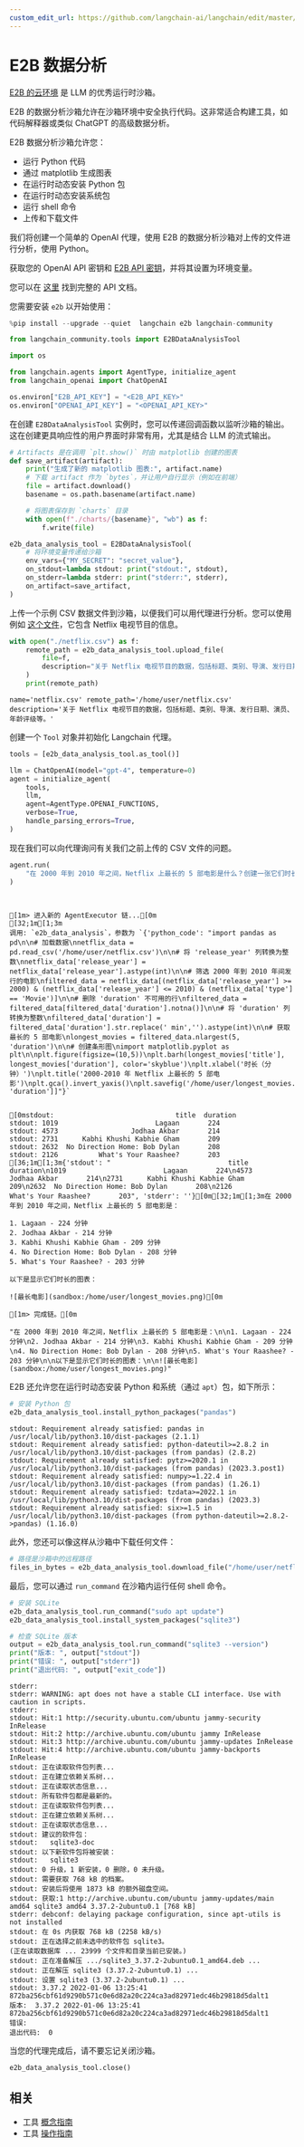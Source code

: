 ```yaml
---
custom_edit_url: https://github.com/langchain-ai/langchain/edit/master/docs/docs/integrations/tools/e2b_data_analysis.ipynb
---
```


# E2B 数据分析

[E2B 的云环境](https://e2b.dev) 是 LLM 的优秀运行时沙箱。

E2B 的数据分析沙箱允许在沙箱环境中安全执行代码。这非常适合构建工具，如代码解释器或类似 ChatGPT 的高级数据分析。

E2B 数据分析沙箱允许您：
- 运行 Python 代码
- 通过 matplotlib 生成图表
- 在运行时动态安装 Python 包
- 在运行时动态安装系统包
- 运行 shell 命令
- 上传和下载文件

我们将创建一个简单的 OpenAI 代理，使用 E2B 的数据分析沙箱对上传的文件进行分析，使用 Python。

获取您的 OpenAI API 密钥和 [E2B API 密钥](https://e2b.dev/docs/getting-started/api-key)，并将其设置为环境变量。

您可以在 [这里](https://e2b.dev/docs) 找到完整的 API 文档。

您需要安装 `e2b` 以开始使用：

```python
%pip install --upgrade --quiet  langchain e2b langchain-community
```

```python
from langchain_community.tools import E2BDataAnalysisTool
```

```python
import os

from langchain.agents import AgentType, initialize_agent
from langchain_openai import ChatOpenAI

os.environ["E2B_API_KEY"] = "<E2B_API_KEY>"
os.environ["OPENAI_API_KEY"] = "<OPENAI_API_KEY>"
```

在创建 `E2BDataAnalysisTool` 实例时，您可以传递回调函数以监听沙箱的输出。这在创建更具响应性的用户界面时非常有用，尤其是结合 LLM 的流式输出。

```python
# Artifacts 是在调用 `plt.show()` 时由 matplotlib 创建的图表
def save_artifact(artifact):
    print("生成了新的 matplotlib 图表:", artifact.name)
    # 下载 artifact 作为 `bytes`，并让用户自行显示（例如在前端）
    file = artifact.download()
    basename = os.path.basename(artifact.name)

    # 将图表保存到 `charts` 目录
    with open(f"./charts/{basename}", "wb") as f:
        f.write(file)

e2b_data_analysis_tool = E2BDataAnalysisTool(
    # 将环境变量传递给沙箱
    env_vars={"MY_SECRET": "secret_value"},
    on_stdout=lambda stdout: print("stdout:", stdout),
    on_stderr=lambda stderr: print("stderr:", stderr),
    on_artifact=save_artifact,
)
```

上传一个示例 CSV 数据文件到沙箱，以便我们可以用代理进行分析。您可以使用例如 [这个文件](https://storage.googleapis.com/e2b-examples/netflix.csv)，它包含 Netflix 电视节目的信息。

```python
with open("./netflix.csv") as f:
    remote_path = e2b_data_analysis_tool.upload_file(
        file=f,
        description="关于 Netflix 电视节目的数据，包括标题、类别、导演、发行日期、演员、年龄评级等。",
    )
    print(remote_path)
```
```output
name='netflix.csv' remote_path='/home/user/netflix.csv' description='关于 Netflix 电视节目的数据，包括标题、类别、导演、发行日期、演员、年龄评级等。'
```
创建一个 `Tool` 对象并初始化 Langchain 代理。

```python
tools = [e2b_data_analysis_tool.as_tool()]

llm = ChatOpenAI(model="gpt-4", temperature=0)
agent = initialize_agent(
    tools,
    llm,
    agent=AgentType.OPENAI_FUNCTIONS,
    verbose=True,
    handle_parsing_errors=True,
)
```

现在我们可以向代理询问有关我们之前上传的 CSV 文件的问题。

```python
agent.run(
    "在 2000 年到 2010 年之间，Netflix 上最长的 5 部电影是什么？创建一张它们时长的图表。"
)
```
```output


[1m> 进入新的 AgentExecutor 链...[0m
[32;1m[1;3m
调用: `e2b_data_analysis`，参数为 `{'python_code': "import pandas as pd\n\n# 加载数据\nnetflix_data = pd.read_csv('/home/user/netflix.csv')\n\n# 将 'release_year' 列转换为整数\nnetflix_data['release_year'] = netflix_data['release_year'].astype(int)\n\n# 筛选 2000 年到 2010 年间发行的电影\nfiltered_data = netflix_data[(netflix_data['release_year'] >= 2000) & (netflix_data['release_year'] <= 2010) & (netflix_data['type'] == 'Movie')]\n\n# 删除 'duration' 不可用的行\nfiltered_data = filtered_data[filtered_data['duration'].notna()]\n\n# 将 'duration' 列转换为整数\nfiltered_data['duration'] = filtered_data['duration'].str.replace(' min','').astype(int)\n\n# 获取最长的 5 部电影\nlongest_movies = filtered_data.nlargest(5, 'duration')\n\n# 创建条形图\nimport matplotlib.pyplot as plt\n\nplt.figure(figsize=(10,5))\nplt.barh(longest_movies['title'], longest_movies['duration'], color='skyblue')\nplt.xlabel('时长（分钟）')\nplt.title('2000-2010 年 Netflix 上最长的 5 部电影')\nplt.gca().invert_yaxis()\nplt.savefig('/home/user/longest_movies.png')\n\nlongest_movies[['title', 'duration']]"}`


[0mstdout:                              title  duration
stdout: 1019                        Lagaan       224
stdout: 4573                  Jodhaa Akbar       214
stdout: 2731      Kabhi Khushi Kabhie Gham       209
stdout: 2632  No Direction Home: Bob Dylan       208
stdout: 2126          What's Your Raashee?       203
[36;1m[1;3m{'stdout': "                             title  duration\n1019                        Lagaan       224\n4573                  Jodhaa Akbar       214\n2731      Kabhi Khushi Kabhie Gham       209\n2632  No Direction Home: Bob Dylan       208\n2126          What's Your Raashee?       203", 'stderr': ''}[0m[32;1m[1;3m在 2000 年到 2010 年之间，Netflix 上最长的 5 部电影是：

1. Lagaan - 224 分钟
2. Jodhaa Akbar - 214 分钟
3. Kabhi Khushi Kabhie Gham - 209 分钟
4. No Direction Home: Bob Dylan - 208 分钟
5. What's Your Raashee? - 203 分钟

以下是显示它们时长的图表：

![最长电影](sandbox:/home/user/longest_movies.png)[0m

[1m> 完成链。[0m
```

```output
"在 2000 年到 2010 年之间，Netflix 上最长的 5 部电影是：\n\n1. Lagaan - 224 分钟\n2. Jodhaa Akbar - 214 分钟\n3. Kabhi Khushi Kabhie Gham - 209 分钟\n4. No Direction Home: Bob Dylan - 208 分钟\n5. What's Your Raashee? - 203 分钟\n\n以下是显示它们时长的图表：\n\n![最长电影](sandbox:/home/user/longest_movies.png)"
```

E2B 还允许您在运行时动态安装 Python 和系统（通过 `apt`）包，如下所示：

```python
# 安装 Python 包
e2b_data_analysis_tool.install_python_packages("pandas")
```
```output
stdout: Requirement already satisfied: pandas in /usr/local/lib/python3.10/dist-packages (2.1.1)
stdout: Requirement already satisfied: python-dateutil>=2.8.2 in /usr/local/lib/python3.10/dist-packages (from pandas) (2.8.2)
stdout: Requirement already satisfied: pytz>=2020.1 in /usr/local/lib/python3.10/dist-packages (from pandas) (2023.3.post1)
stdout: Requirement already satisfied: numpy>=1.22.4 in /usr/local/lib/python3.10/dist-packages (from pandas) (1.26.1)
stdout: Requirement already satisfied: tzdata>=2022.1 in /usr/local/lib/python3.10/dist-packages (from pandas) (2023.3)
stdout: Requirement already satisfied: six>=1.5 in /usr/local/lib/python3.10/dist-packages (from python-dateutil>=2.8.2->pandas) (1.16.0)
```
此外，您还可以像这样从沙箱中下载任何文件：

```python
# 路径是沙箱中的远程路径
files_in_bytes = e2b_data_analysis_tool.download_file("/home/user/netflix.csv")
```

最后，您可以通过 `run_command` 在沙箱内运行任何 shell 命令。

```python
# 安装 SQLite
e2b_data_analysis_tool.run_command("sudo apt update")
e2b_data_analysis_tool.install_system_packages("sqlite3")

# 检查 SQLite 版本
output = e2b_data_analysis_tool.run_command("sqlite3 --version")
print("版本: ", output["stdout"])
print("错误: ", output["stderr"])
print("退出代码: ", output["exit_code"])
```
```output
stderr: 
stderr: WARNING: apt does not have a stable CLI interface. Use with caution in scripts.
stderr: 
stdout: Hit:1 http://security.ubuntu.com/ubuntu jammy-security InRelease
stdout: Hit:2 http://archive.ubuntu.com/ubuntu jammy InRelease
stdout: Hit:3 http://archive.ubuntu.com/ubuntu jammy-updates InRelease
stdout: Hit:4 http://archive.ubuntu.com/ubuntu jammy-backports InRelease
stdout: 正在读取软件包列表...
stdout: 正在建立依赖关系树...
stdout: 正在读取状态信息...
stdout: 所有软件包都是最新的。
stdout: 正在读取软件包列表...
stdout: 正在建立依赖关系树...
stdout: 正在读取状态信息...
stdout: 建议的软件包：
stdout:   sqlite3-doc
stdout: 以下新软件包将被安装：
stdout:   sqlite3
stdout: 0 升级，1 新安装，0 删除，0 未升级。
stdout: 需要获取 768 kB 的档案。
stdout: 安装后将使用 1873 kB 的额外磁盘空间。
stdout: 获取:1 http://archive.ubuntu.com/ubuntu jammy-updates/main amd64 sqlite3 amd64 3.37.2-2ubuntu0.1 [768 kB]
stderr: debconf: delaying package configuration, since apt-utils is not installed
stdout: 在 0s 内获取 768 kB (2258 kB/s)
stdout: 正在选择之前未选中的软件包 sqlite3。
(正在读取数据库 ... 23999 个文件和目录当前已安装。)
stdout: 正在准备解压 .../sqlite3_3.37.2-2ubuntu0.1_amd64.deb ...
stdout: 正在解压 sqlite3 (3.37.2-2ubuntu0.1) ...
stdout: 设置 sqlite3 (3.37.2-2ubuntu0.1) ...
stdout: 3.37.2 2022-01-06 13:25:41 872ba256cbf61d9290b571c0e6d82a20c224ca3ad82971edc46b29818d5dalt1
版本:  3.37.2 2022-01-06 13:25:41 872ba256cbf61d9290b571c0e6d82a20c224ca3ad82971edc46b29818d5dalt1
错误:  
退出代码:  0
```
当您的代理完成后，请不要忘记关闭沙箱。

```python
e2b_data_analysis_tool.close()
```

## 相关

- 工具 [概念指南](/docs/concepts/#tools)
- 工具 [操作指南](/docs/how_to/#tools)